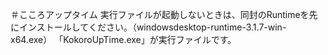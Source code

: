 ＃こころアップタイム
実行ファイルが起動しないときは、同封のRuntimeを先にインストールしてください。（windowsdesktop-runtime-3.1.7-win-x64.exe）
「KokoroUpTime.exe」が実行ファイルです。
